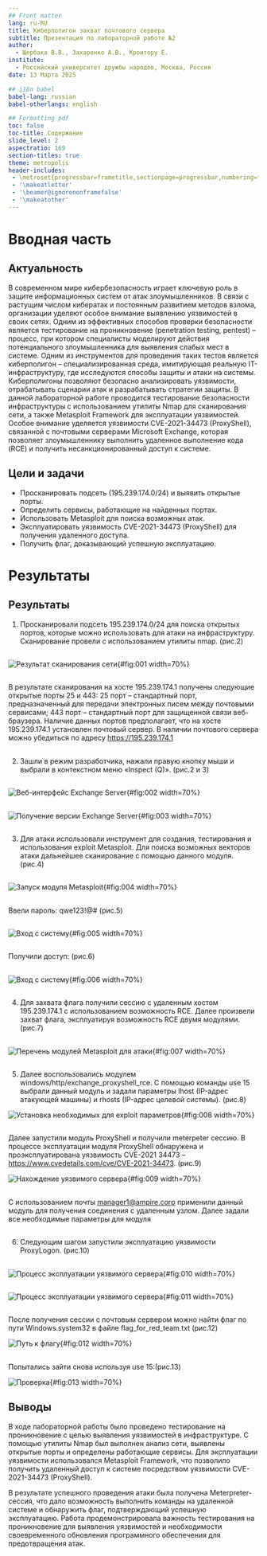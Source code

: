 ```yaml
---
## Front matter
lang: ru-RU
title: Киберполигон захват почтового сервера
subtitle: Презентация по лабораторной работе №2
author:
  - Щербака В.В., Захаренко А.В., Кроитору Е.
institute:
  - Российский университет дружбы народов, Москва, Россия
date: 13 Марта 2025

## i18n babel
babel-lang: russian
babel-otherlangs: english

## Formatting pdf
toc: false
toc-title: Содержание
slide_level: 2
aspectratio: 169
section-titles: true
theme: metropolis
header-includes:
 - \metroset{progressbar=frametitle,sectionpage=progressbar,numbering=fraction}
 - '\makeatletter'
 - '\beamer@ignorenonframefalse'
 - '\makeatother'
---
```


# Вводная часть

## Актуальность

В современном мире кибербезопасность играет ключевую роль в защите информационных систем от атак злоумышленников. В связи с растущим числом кибератак и постоянным развитием методов взлома, организации уделяют особое внимание выявлению уязвимостей в своих сетях. Одним из эффективных способов проверки безопасности является тестирование на проникновение (penetration testing, pentest) – процесс, при котором специалисты моделируют действия потенциального злоумышленника для выявления слабых мест в системе. 
Одним из инструментов для проведения таких тестов является киберполигон – специализированная среда, имитирующая реальную IT-инфраструктуру, где исследуются способы защиты и атаки на системы. Киберполигоны позволяют безопасно анализировать уязвимости, отрабатывать сценарии атак и разрабатывать стратегии защиты. 
В данной лабораторной работе проводится тестирование безопасности инфраструктуры с использованием утилиты Nmap для сканирования сети, а также Metasploit Framework для эксплуатации уязвимостей. Особое внимание уделяется уязвимости CVE-2021-34473 (ProxyShell), связанной с почтовыми серверами Microsoft Exchange, которая позволяет злоумышленнику выполнить удаленное выполнение кода (RCE) и получить несанкционированный доступ к системе.

## Цели и задачи

- Просканировать подсеть (195.239.174.0/24) и выявить открытые порты.
- Определить сервисы, работающие на найденных портах.
- Использовать Metasploit для поиска возможных атак.
- Эксплуатировать уязвимость CVE-2021-34473 (ProxyShell) для получения удаленного доступа.
- Получить флаг, доказывающий успешную эксплуатацию.

# Результаты

## Результаты

1. Просканировали подсеть 195.239.174.0/24 для поиска открытых портов, которые можно использовать для атаки на инфраструктуру. Сканирование провели с использованием утилиты nmap. (рис.2)

##

![Результат сканирования сети](image/1.jpeg){#fig:001 width=70%}

##

В результате сканирования на хосте 195.239.174.1 получены следующие открытые порты 25 и 443: 25 порт – стандартный порт, предназначенный для передачи электронных писем между почтовыми сервисами; 443 порт – стандартный порт для защищенной связи веб-браузера. Наличие данных портов предполагает, что на хосте 195.239.174.1 установлен почтовый сервер. В наличии почтового сервера можно убедиться по адресу https://195.239.174.1

##

2. Зашли  в режим разработчика, нажали правую кнопку мыши и выбрали в контекстном меню «Inspect (Q)». (рис.2 и 3)

##

![Веб-интерфейс Exchange Server](image/2.jpeg){#fig:002 width=70%}

##

![Получение версии Exchange Server](image/3.jpeg){#fig:003 width=70%}

##

3. Для атаки использовали инструмент для создания, тестирования и использования exploit Metasploit. Для поиска возможных векторов атаки дальнейшее сканирование с помощью данного модуля. (рис.4)

##

![Запуск модуля Metasploit](image/4.jpeg){#fig:004 width=70%}

##

Ввели пароль: qwe123!@# (рис.5)

##

![Вход с систему](image/5.jpeg){#fig:005 width=70%}

##

Получили доступ: (рис.6)

##

![Вход с систему](image/6.jpeg){#fig:006 width=70%}

##

4. Для захвата флага получили сессию с удаленным хостом 195.239.174.1 с использованием возможность RCE. Далее произвели захват флага, эксплуатируя возможность RCE двумя модулями. (рис.7)

##

![Перечень модулей Metasploit для атаки](image/7.jpeg){#fig:007 width=70%}

##

5. Далее воспользовались модулем windows/http/exchange_proxyshell_rce. С помощью команды use 15 выбрали данный модуль и задали параметры lhost (IP-адрес атакующей машины) и rhosts (IP-адрес целевой системы). (рис.8)

![Установка необходимых для exploit параметров](image/8.jpeg){#fig:008 width=70%}

##

Далее запустили модуль ProxyShell и получили meterpeter сессию.
В процессе эксплуатации модуля ProxyShell обнаружена и проэксплуатирована уязвимость CVE-2021 34473 – https://www.cvedetails.com/cve/CVE-2021-34473. (рис.9)

![Нахождение уязвимого сервера](image/9.jpeg){#fig:009 width=70%}

##

С использованием почты manager1@ampire.corp применили  данный модуль для получения соединения с удаленным узлом. Далее задали все необходимые параметры для модуля

##

6. Следующим шагом запустили эксплуатацию уязвимости ProxyLogon. (рис.10)

##

![Процесс эксплуатации уязвимого сервера](image/10.jpeg){#fig:010 width=70%}

##

![Процесс эксплуатации уязвимого сервера](image/11.jpeg){#fig:011 width=70%}

##

После получения сессии с почтовым сервером можно найти флаг по пути Windows.system32 в файле flag_for_red_team.txt (рис.12)

![Путь к флагу](image/12.jpeg){#fig:012 width=70%}

##

Попытались зайти снова используя use 15:(рис.13)

![Проверка](image/13.jpeg){#fig:013 width=70%}

## Выводы

В ходе лабораторной работы было проведено тестирование на проникновение с целью выявления уязвимостей в инфраструктуре. С помощью утилиты Nmap был выполнен анализ сети, выявлены открытые порты и определены работающие сервисы. Для эксплуатации уязвимости использовался Metasploit Framework, что позволило получить удаленный доступ к системе посредством уязвимости CVE-2021-34473 (ProxyShell). 

В результате успешного проведения атаки была получена Meterpreter-сессия, что дало возможность выполнить команды на удаленной системе и обнаружить флаг, подтверждающий успешную эксплуатацию. Работа продемонстрировала важность тестирования на проникновение для выявления уязвимостей и необходимости своевременного обновления программного обеспечения для предотвращения атак.




